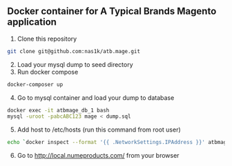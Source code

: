 ## Docker container for A Typical Brands Magento application

1) Clone this repository
```bash
git clone git@github.com:nas1k/atb.mage.git
```
2) Load your mysql dump to seed directory
3) Run docker compose
```bash
docker-composer up
```
4) Go to mysql container and load your dump to database
```bash
docker exec -it atbmage_db_1 bash
mysql -uroot -pabcABC123 mage < dump.sql
```
5) Add host to /etc/hosts (run this command from root user)
```bash
echo `docker inspect --format '{{ .NetworkSettings.IPAddress }}' atbmage_web_1`"    local.numeproducts.com" >> /etc/hosts
```
6) Go to http://local.numeproducts.com/ from your browser
